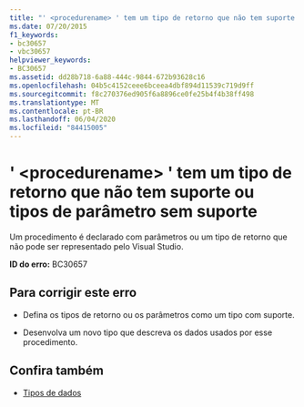 ```yaml
---
title: "' <procedurename> ' tem um tipo de retorno que não tem suporte ou tipos de parâmetro sem suporte"
ms.date: 07/20/2015
f1_keywords:
- bc30657
- vbc30657
helpviewer_keywords:
- BC30657
ms.assetid: dd28b718-6a88-444c-9844-672b93628c16
ms.openlocfilehash: 04b5c4152ceee6bceea4dbf894d11539c719d9ff
ms.sourcegitcommit: f8c270376ed905f6a8896ce0fe25b4f4b38ff498
ms.translationtype: MT
ms.contentlocale: pt-BR
ms.lasthandoff: 06/04/2020
ms.locfileid: "84415005"
---
```

# <a name="procedurename-has-a-return-type-that-is-not-supported-or-parameter-types-that-are-not-supported"></a>' \<procedurename> ' tem um tipo de retorno que não tem suporte ou tipos de parâmetro sem suporte
Um procedimento é declarado com parâmetros ou um tipo de retorno que não pode ser representado pelo Visual Studio.  
  
 **ID do erro:** BC30657  
  
## <a name="to-correct-this-error"></a>Para corrigir este erro  
  
- Defina os tipos de retorno ou os parâmetros como um tipo com suporte.  
  
- Desenvolva um novo tipo que descreva os dados usados por esse procedimento.  
  
## <a name="see-also"></a>Confira também

- [Tipos de dados](../language-reference/data-types/index.md)
